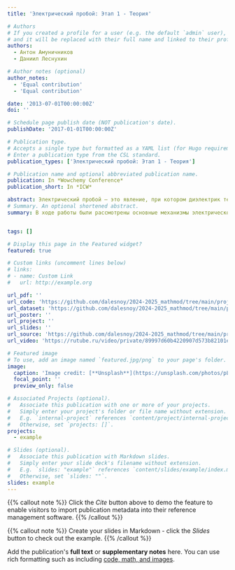 ```yaml
---
title: 'Электрический пробой: Этап 1 - Теория'

# Authors
# If you created a profile for a user (e.g. the default `admin` user), write the username (folder name) here
# and it will be replaced with their full name and linked to their profile.
authors:
  - Антон Амуничников
  - Даниил Леснухин

# Author notes (optional)
author_notes:
  - 'Equal contribution'
  - 'Equal contribution'

date: '2013-07-01T00:00:00Z'
doi: ''

# Schedule page publish date (NOT publication's date).
publishDate: '2017-01-01T00:00:00Z'

# Publication type.
# Accepts a single type but formatted as a YAML list (for Hugo requirements).
# Enter a publication type from the CSL standard.
publication_types: ['Электрический пробой: Этап 1 - Теория']

# Publication name and optional abbreviated publication name.
publication: In *Wowchemy Conference*
publication_short: In *ICW*

abstract: Электрический пробой – это явление, при котором диэлектрик теряет свои изолирующие свойства под воздействием сильного электрического поля. Оно играет ключевую роль в высоковольтной технике, электронике и молниезащите.Примеры электрического пробоя в технике и природе:Молнии – атмосферный пробой воздуха.Газовый разряд – используется в лампах, разрядниках и плазменных генераторах.Разрушение изоляции в кабелях и электрооборудовании.
# Summary. An optional shortened abstract.
summary: В ходе работы были рассмотрены основные механизмы электрического пробоя, определены ключевые параметры, влияющие на его критическое напряжение. Полученные знания позволяют разрабатывать более эффективные электроизо- ляционные материалы и защитные системы.


tags: []

# Display this page in the Featured widget?
featured: true

# Custom links (uncomment lines below)
# links:
# - name: Custom Link
#   url: http://example.org

url_pdf: ''
url_code: 'https://github.com/dalesnoy/2024-2025_mathmod/tree/main/project-group/stage1'
url_dataset: 'https://github.com/dalesnoy/2024-2025_mathmod/tree/main/project-group/stage1'
url_poster: ''
url_project: ''
url_slides: ''
url_source: 'https://github.com/dalesnoy/2024-2025_mathmod/tree/main/project-group/stage1'
url_video: 'https://rutube.ru/video/private/89997d60b4220907d573b82101e47440/?p=5CXCp7CaQEALETAkSe57eg'

# Featured image
# To use, add an image named `featured.jpg/png` to your page's folder.
image:
  caption: 'Image credit: [**Unsplash**](https://unsplash.com/photos/pLCdAaMFLTE)'
  focal_point: ''
  preview_only: false

# Associated Projects (optional).
#   Associate this publication with one or more of your projects.
#   Simply enter your project's folder or file name without extension.
#   E.g. `internal-project` references `content/project/internal-project/index.md`.
#   Otherwise, set `projects: []`.
projects:
  - example

# Slides (optional).
#   Associate this publication with Markdown slides.
#   Simply enter your slide deck's filename without extension.
#   E.g. `slides: "example"` references `content/slides/example/index.md`.
#   Otherwise, set `slides: ""`.
slides: example
---
```


{{% callout note %}}
Click the _Cite_ button above to demo the feature to enable visitors to import publication metadata into their reference management software.
{{% /callout %}}

{{% callout note %}}
Create your slides in Markdown - click the _Slides_ button to check out the example.
{{% /callout %}}

Add the publication's **full text** or **supplementary notes** here. You can use rich formatting such as including [code, math, and images](https://docs.hugoblox.com/content/writing-markdown-latex/).
